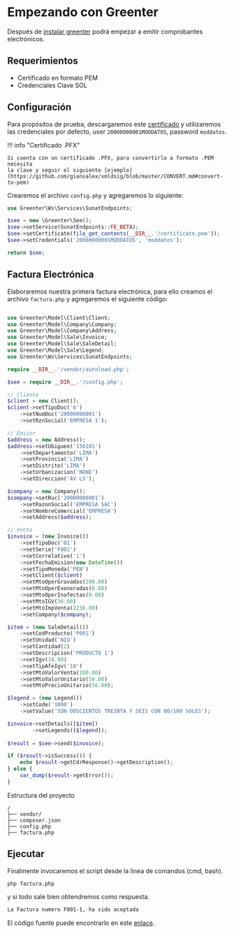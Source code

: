 # Empezando con Greenter

Después de [instalar greenter](https://giansalex.github.io/greenter/#install) podrá empezar a emitir comprobantes electrónicos.

## Requerimientos
- Certificado en formato PEM
- Credenciales Clave SOL

## Configuración
Para propósitos de prueba, descargaremos este [certificado](https://raw.githubusercontent.com/giansalex/xmldsig/master/tests/certificate.pem) y utilizaremos las
credenciales por defecto, user `20000000001MODDATOS`, password `moddatos`.

!!! info "Certificado .PFX"

    Si cuenta con un certificado .PFX, para convertirlo a formato .PEM necesita
    la clave y seguir el siguiente [ejemplo](https://github.com/giansalex/xmldsig/blob/master/CONVERT.md#convert-to-pem)
    
Crearemos el archivo `config.php` y agregaremos lo siguiente:
```php
use Greenter\Ws\Services\SunatEndpoints;

$see = new \Greenter\See();
$see->setService(SunatEndpoints::FE_BETA);
$see->setCertificate(file_get_contents(__DIR__.'/certificate.pem'));
$see->setCredentials('20000000001MODDATOS', 'moddatos');

return $see;
```

## Factura Electrónica

Elaboraremos nuestra primera factura electrónica, para ello creamos el archivo `factura.php` y agregaremos el siguiente código:
```php

use Greenter\Model\Client\Client;
use Greenter\Model\Company\Company;
use Greenter\Model\Company\Address;
use Greenter\Model\Sale\Invoice;
use Greenter\Model\Sale\SaleDetail;
use Greenter\Model\Sale\Legend;
use Greenter\Ws\Services\SunatEndpoints;

require __DIR__.'/vendor/autoload.php';

$see = require __DIR__.'/config.php';

// Cliente
$client = new Client();
$client->setTipoDoc('6')
    ->setNumDoc('20000000001')
    ->setRznSocial('EMPRESA 1');

// Emisor
$address = new Address();
$address->setUbigueo('150101')
    ->setDepartamento('LIMA')
    ->setProvincia('LIMA')
    ->setDistrito('LIMA')
    ->setUrbanizacion('NONE')
    ->setDireccion('AV LS');

$company = new Company();
$company->setRuc('20000000001')
    ->setRazonSocial('EMPRESA SAC')
    ->setNombreComercial('EMPRESA')
    ->setAddress($address);

// Venta
$invoice = (new Invoice())
    ->setTipoDoc('01')
    ->setSerie('F001')
    ->setCorrelativo('1')
    ->setFechaEmision(new DateTime())
    ->setTipoMoneda('PEN')
    ->setClient($client)
    ->setMtoOperGravadas(200.00)
    ->setMtoOperExoneradas(0.00)
    ->setMtoOperInafectas(0.00)
    ->setMtoIGV(36.00)
    ->setMtoImpVenta(2236.00)
    ->setCompany($company);

$item = (new SaleDetail())
    ->setCodProducto('P001')
    ->setUnidad('NIU')
    ->setCantidad(2)
    ->setDescripcion('PRODUCTO 1')
    ->setIgv(18.00)
    ->setTipAfeIgv('10')
    ->setMtoValorVenta(100.00)
    ->setMtoValorUnitario(50.00)
    ->setMtoPrecioUnitario(56.00);

$legend = (new Legend())
    ->setCode('1000')
    ->setValue('SON DOSCIENTOS TREINTA Y SEIS CON 00/100 SOLES');

$invoice->setDetails([$item])
        ->setLegends([$legend]);
        
$result = $see->send($invoice);

if ($result->isSuccess()) {
    echo $result->getCdrResponse()->getDescription();
} else {
    var_dump($result->getError());
}
```

Estructura del proyecto

```text
/
├── vendor/
├── composer.json
├── config.php
├── factura.php

```

## Ejecutar
Finalmente invocaremos el script desde la linea de comandos (cmd, bash).
```bash
php factura.php
```
y si todo sale bien obtendremos como respuesta.
```bash
La Factura numero F001-1, ha sido aceptada
```

El código fuente puede encontrarlo en este [enlace](https://github.com/giansalex/greenter-fiststeps).